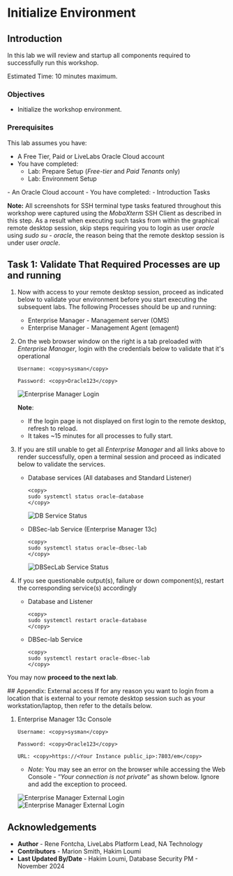 # Initialize Environment

## Introduction

In this lab we will review and startup all components required to successfully run this workshop.

Estimated Time: 10 minutes maximum.

### Objectives
- Initialize the workshop environment.

### Prerequisites
This lab assumes you have:
<if type="brown">
- A Free Tier, Paid or LiveLabs Oracle Cloud account
- You have completed:
    - Lab: Prepare Setup (*Free-tier* and *Paid Tenants* only)
    - Lab: Environment Setup
</if>
<if type="green">
- An Oracle Cloud account
- You have completed:
    - Introduction Tasks
</if>

**Note:** All screenshots for SSH terminal type tasks featured throughout this workshop were captured using the *MobaXterm* SSH Client as described in this step. As a result when executing such tasks from within the graphical remote desktop session, skip steps requiring you to login as user *oracle* using *sudo su - oracle*, the reason being that the remote desktop session is under user *oracle*.

## Task 1: Validate That Required Processes are up and running

1. Now with access to your remote desktop session, proceed as indicated below to validate your environment before you start executing the subsequent labs. The following Processes should be up and running:

    - Enterprise Manager - Management server (OMS)
    - Enterprise Manager - Management Agent (emagent)

2. On the web browser window on the right is a tab preloaded with *Enterprise Manager*, login with the credentials below to validate that it's operational

    ```
    Username: <copy>sysman</copy>
    ```

    ```
    Password: <copy>Oracle123</copy>
    ```

    ![Enterprise Manager Login](images/em-login.png "Enterprise Manager Login")

    **Note**:
    - If the login page is not displayed on first login to the remote desktop, refresh to reload.
    - It takes ~15 minutes for all processes to fully start.

3. If you are still unable to get all *Enterprise Manager* and all links above to render successfully, open a terminal session and proceed as indicated below to validate the services.

    - Database services (All databases and Standard Listener)

        ```
        <copy>
        sudo systemctl status oracle-database
        </copy>
        ```

        ![DB Service Status](images/db-service-status.png "DB Service Status")

    - DBSec-lab Service (Enterprise Manager 13c)

        ```
        <copy>
        sudo systemctl status oracle-dbsec-lab
        </copy>
        ```

        ![DBSecLab Service Status](images/dbsec-lab-service-status.png "DBSecLab Service Status")

4. If you see questionable output(s), failure or down component(s), restart the corresponding service(s) accordingly

    - Database and Listener

        ```
        <copy>
        sudo systemctl restart oracle-database
        </copy>
        ```

    - DBSec-lab Service

        ```
        <copy>
        sudo systemctl restart oracle-dbsec-lab
        </copy>
        ```

You may now **proceed to the next lab**.

<if type="brown">
## Appendix: External access
If for any reason you want to login from a location that is external to your remote desktop session such as your workstation/laptop, then refer to the details below.

1.  Enterprise Manager 13c Console

    ```
    Username: <copy>sysman</copy>
    ```

    ```
    Password: <copy>Oracle123</copy>
    ```

    ```
    URL: <copy>https://<Your Instance public_ip>:7803/em</copy>
    ```

    - *Note:* You may see an error on the browser while accessing the Web Console - “*Your connection is not private*” as shown below. Ignore and add the exception to proceed.

    ![Enterprise Manager External Login](images/login-em-external-1.png "Enterprise Manager External Login")
    ![Enterprise Manager External Login](images/login-em-external-2.png "Enterprise Manager External Login")

</if>

## Acknowledgements
- **Author** - Rene Fontcha, LiveLabs Platform Lead, NA Technology
- **Contributors** - Marion Smith, Hakim Loumi
- **Last Updated By/Date** - Hakim Loumi, Database Security PM - November 2024